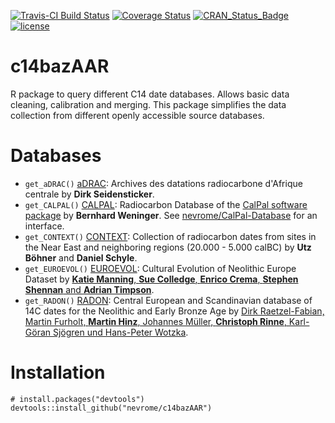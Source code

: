 [![Travis-CI Build Status](https://travis-ci.org/nevrome/c14bazAAR.svg?branch=master)](https://travis-ci.org/nevrome/c14bazAAR) [![Coverage Status](https://img.shields.io/codecov/c/github/nevrome/c14bazAAR/master.svg)](https://codecov.io/github/nevrome/c14bazAAR?branch=master)
[![CRAN\_Status\_Badge](http://www.r-pkg.org/badges/version/mortAAR)](http://cran.r-project.org/package=mortAAR)
[![license](https://img.shields.io/badge/license-GPL%202-B50B82.svg)](https://www.r-project.org/Licenses/GPL-2)

# c14bazAAR

R package to query different C14 date databases. Allows basic data cleaning, calibration and merging. This package simplifies the data collection from different openly accessible source databases. 

# Databases

* `get_aDRAC()` [aDRAC](https://github.com/dirkseidensticker/aDRAC): Archives des datations radiocarbone d'Afrique centrale by **Dirk Seidensticker**.
* `get_CALPAL()` [CALPAL](https://uni-koeln.academia.edu/BernhardWeninger/CalPal): Radiocarbon Database of the [CalPal software package](http://monrepos-rgzm.de/forschung/ausstattung.html#calpal) by **Bernhard Weninger**. See [nevrome/CalPal-Database](https://github.com/nevrome/CalPal-Database) for an interface.
* `get_CONTEXT()` [CONTEXT](http://context-database.uni-koeln.de/): Collection of radiocarbon dates from sites in the Near East and neighboring regions (20.000 - 5.000 calBC) by **Utz Böhner** and **Daniel Schyle**.
* `get_EUROEVOL()` [EUROEVOL](http://discovery.ucl.ac.uk/1469811/): Cultural Evolution of Neolithic Europe Dataset by [**Katie Manning**, **Sue Colledge**, **Enrico Crema**, **Stephen Shennan** and **Adrian Timpson**](http://openarchaeologydata.metajnl.com/articles/10.5334/joad.40/).
* `get_RADON()` [RADON](http://radon.ufg.uni-kiel.de/): Central European and Scandinavian database of 14C dates for the Neolithic and Early Bronze Age by [Dirk Raetzel-Fabian, Martin Furholt, **Martin Hinz**, Johannes Müller, **Christoph Rinne**, Karl-Göran Sjögren und Hans-Peter Wotzka](http://www.jna.uni-kiel.de/index.php/jna/article/view/65).

# Installation
```
# install.packages("devtools")
devtools::install_github("nevrome/c14bazAAR")
```

